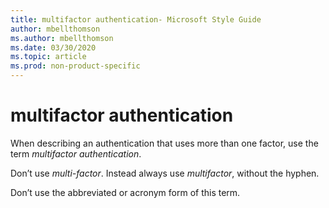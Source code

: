 ```yaml
---
title: multifactor authentication- Microsoft Style Guide
author: mbellthomson
ms.author: mbellthomson
ms.date: 03/30/2020
ms.topic: article
ms.prod: non-product-specific
---
```

# multifactor authentication

When describing an authentication that uses more than one factor, use the term *multifactor authentication*. 

Don’t use *multi-factor*. Instead always use *multifactor*, without the hyphen. 

Don’t use the abbreviated or acronym form of this term.
